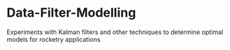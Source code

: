 # Data-Filter-Modelling
Experiments with Kalman filters and other techniques to determine optimal models for rocketry applications
